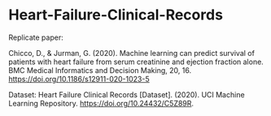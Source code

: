 # Heart-Failure-Clinical-Records

Replicate paper:

Chicco, D., & Jurman, G. (2020). Machine learning can predict survival of patients with heart failure from serum creatinine and ejection fraction alone. BMC Medical Informatics and Decision Making, 20, 16. https://doi.org/10.1186/s12911-020-1023-5

Dataset:
Heart Failure Clinical Records [Dataset]. (2020). UCI Machine Learning Repository. https://doi.org/10.24432/C5Z89R.
